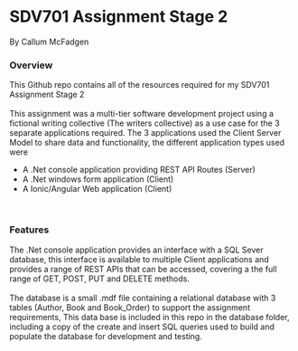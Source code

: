 # SDV701 Assignment Stage 2
By Callum McFadgen

### Overview
This Github repo contains all of the resources required for my SDV701 Assignment Stage 2
<br />
<br />
This assignment was a multi-tier software development project using a fictional writing collective (The writers collective) as a use case for the 3 separate applications required. 
The 3 applications used the Client Server Model to share data and functionality, the different application types used were
<ul>
  <li>A .Net console application providing REST API Routes (Server)</li>
  <li>A .Net windows form application (Client)</li>
  <li>A Ionic/Angular Web application (Client)</li>
</ul>
<br />

### Features
The .Net console application provides an interface with a SQL Sever database, this interface is available to multiple Client applications and provides a range of REST APIs that can be accessed, covering a the full range of GET, POST, PUT and DELETE methods.
<br />
<br />
The database is a small .mdf file containing a relational database with 3 tables (Author, Book and Book_Order) to support the assignment requirements, This data base is included in this repo in the database folder, including a copy of the create and insert SQL queries used to build and populate the database for development and testing.
